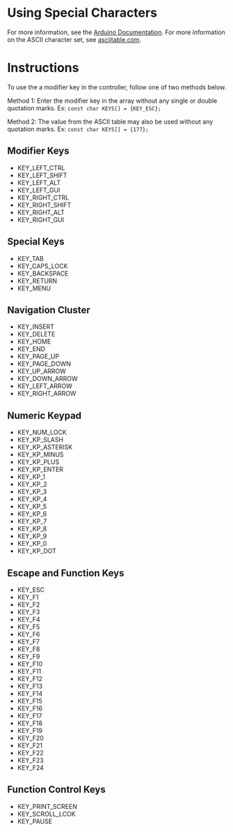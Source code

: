 # Using Special Characters
For more information, see the [Arduino Documentation](https://www.arduino.cc/en/Reference/KeyboardModifiers).
For more information on the ASCII character set, see [asciitable.com](asciitable.com).

# Instructions
To use the a modifier key in the controller, follow one of two methods below.

Method 1: Enter the modifier key in the array without any single or double quotation marks.
Ex: `const char KEYS[] = {KEY_ESC};`

Method 2: The value from the ASCII table may also be used without any quotation marks.
Ex: `const char KEYS[] = {177};`

## Modifier Keys
- KEY_LEFT_CTRL
- KEY_LEFT_SHIFT
- KEY_LEFT_ALT
- KEY_LEFT_GUI
- KEY_RIGHT_CTRL
- KEY_RIGHT_SHIFT
- KEY_RIGHT_ALT
- KEY_RIGHT_GUI

## Special Keys
- KEY_TAB
- KEY_CAPS_LOCK
- KEY_BACKSPACE
- KEY_RETURN
- KEY_MENU

## Navigation Cluster
- KEY_INSERT
- KEY_DELETE
- KEY_HOME
- KEY_END
- KEY_PAGE_UP
- KEY_PAGE_DOWN
- KEY_UP_ARROW
- KEY_DOWN_ARROW
- KEY_LEFT_ARROW
- KEY_RIGHT_ARROW

## Numeric Keypad
- KEY_NUM_LOCK
- KEY_KP_SLASH
- KEY_KP_ASTERISK
- KEY_KP_MINUS
- KEY_KP_PLUS
- KEY_KP_ENTER
- KEY_KP_1
- KEY_KP_2
- KEY_KP_3
- KEY_KP_4
- KEY_KP_5
- KEY_KP_6
- KEY_KP_7
- KEY_KP_8
- KEY_KP_9
- KEY_KP_0
- KEY_KP_DOT

## Escape and Function Keys
- KEY_ESC
- KEY_F1
- KEY_F2
- KEY_F3
- KEY_F4
- KEY_F5
- KEY_F6
- KEY_F7
- KEY_F8
- KEY_F9
- KEY_F10
- KEY_F11
- KEY_F12
- KEY_F13
- KEY_F14
- KEY_F15
- KEY_F16
- KEY_F17
- KEY_F18
- KEY_F19
- KEY_F20
- KEY_F21
- KEY_F22
- KEY_F23
- KEY_F24

## Function Control Keys
- KEY_PRINT_SCREEN
- KEY_SCROLL_LCOK
- KEY_PAUSE